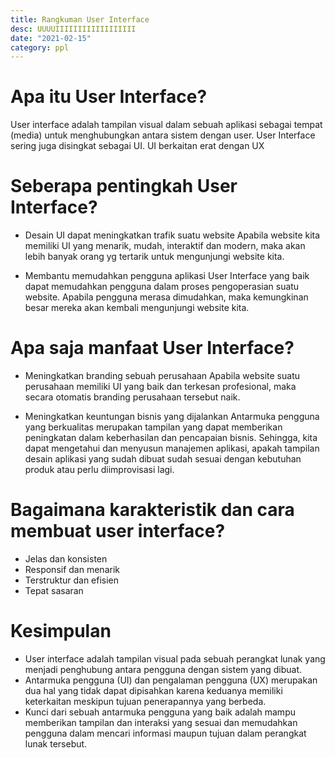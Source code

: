 ```yaml
---
title: Rangkuman User Interface
desc: UUUUIIIIIIIIIIIIIIIIII
date: "2021-02-15"
category: ppl
---
```


# Apa itu User Interface?
User interface adalah tampilan visual dalam sebuah aplikasi sebagai tempat (media) untuk menghubungkan antara sistem dengan user. User Interface sering juga disingkat sebagai UI. UI berkaitan erat dengan UX

# Seberapa pentingkah User Interface?
- Desain UI dapat meningkatkan trafik suatu website
  Apabila website kita memiliki UI yang menarik, mudah, interaktif dan modern, maka akan lebih banyak orang yg tertarik untuk mengunjungi website kita.

- Membantu memudahkan pengguna aplikasi
  User Interface yang baik dapat memudahkan pengguna dalam proses pengoperasian suatu website. Apabila pengguna merasa dimudahkan, maka kemungkinan besar mereka akan kembali mengunjungi website kita.

# Apa saja manfaat User Interface?
- Meningkatkan branding sebuah perusahaan
  Apabila website suatu perusahaan memiliki UI yang baik dan terkesan profesional, maka secara otomatis branding perusahaan tersebut naik.

- Meningkatkan keuntungan bisnis yang dijalankan
  Antarmuka pengguna yang berkualitas merupakan tampilan yang dapat memberikan peningkatan dalam keberhasilan dan pencapaian bisnis. Sehingga, kita dapat mengetahui dan menyusun manajemen aplikasi, apakah tampilan desain aplikasi yang sudah dibuat sudah sesuai dengan kebutuhan produk atau perlu diimprovisasi lagi.

# Bagaimana karakteristik dan cara membuat user interface?
- Jelas dan konsisten
- Responsif dan menarik
- Terstruktur dan efisien
- Tepat sasaran

# Kesimpulan
- User interface adalah tampilan visual pada sebuah perangkat lunak yang menjadi penghubung antara pengguna dengan sistem yang dibuat.
- Antarmuka pengguna (UI) dan pengalaman pengguna (UX) merupakan dua hal yang tidak dapat dipisahkan karena keduanya memiliki keterkaitan meskipun tujuan penerapannya yang berbeda.
- Kunci dari sebuah antarmuka pengguna yang baik adalah mampu memberikan tampilan dan interaksi yang sesuai dan memudahkan pengguna dalam mencari informasi maupun tujuan dalam perangkat lunak tersebut.

